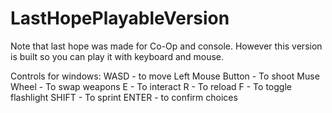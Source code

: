 # LastHopePlayableVersion
Note that last hope was made for Co-Op and console. However this version is built so you can play it with keyboard and mouse. 

Controls for windows:
WASD - to move
Left Mouse Button - To shoot
Muse Wheel - To swap weapons
E - To interact
R - To reload
F - To toggle flashlight
SHIFT - To sprint
ENTER - to confirm choices
